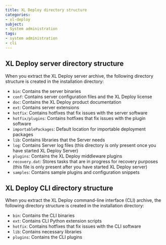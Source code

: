 ```yaml
---
title: XL Deploy directory structure
categories:
- xl-deploy
subject:
- System administration
tags:
- system administration
- cli
---
```


## XL Deploy server directory structure

When you extract the XL Deploy server archive, the following directory structure is created in the installation directory:

* `bin`: Contains the server binaries
* `conf`: Contains server configuration files and the XL Deploy license
* `doc`: Contains the XL Deploy product documentation
* `ext`: Contains server extensions
* `hotfix`: Contains hotfixes that fix issues with the server software
* `hotfix/plugins`: Contains hotfixes that fix issues with the plugin software
* `importablePackages`: Default location for importable deployment packages
* `lib`: Contains libraries that the Server needs
* `log`: Contains Server log files (this directory is only present once you have started XL Deploy Server)
* `plugins`: Contains the XL Deploy middleware plugins
* `recovery.dat`: Stores tasks that are in progress for recovery purposes (this file is only present after you have started XL Deploy server)
* `samples`: Contains sample plugins and configuration snippets

## XL Deploy CLI directory structure

When you extract the XL Deploy command-line interface (CLI) archive, the following directory structure is created in the installation directory:

* `bin`: Contains the CLI binaries
* `ext`: Contains CLI Python extension scripts
* `hotfix`: Contains hotfixes that fix issues with the CLI software
* `lib`: Contains necessary libraries
* `plugins`: Contains the CLI plugins
